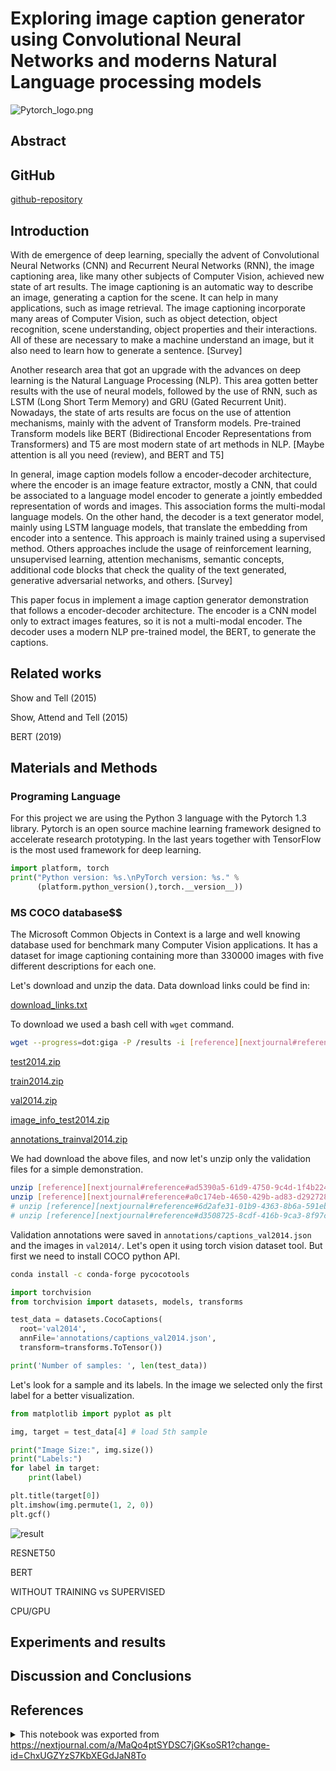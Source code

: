 # Exploring image caption generator using Convolutional Neural Networks and moderns Natural Language processing models

![Pytorch_logo.png][nextjournal#file#99d957af-fae0-41ea-afab-949696fd3c60]

## Abstract

## GitHub

[github-repository][nextjournal#github-repository#d9732e58-bbf7-40c8-81e0-60e79db38101]

## Introduction

With de emergence of deep learning, specially the advent of Convolutional Neural Networks (CNN) and Recurrent Neural Networks (RNN), the image captioning area, like many other subjects of Computer Vision, achieved new state of art results. The image captioning is an automatic way to describe an image, generating a caption for the scene. It can help in many applications, such as image retrieval. The image captioning incorporate many areas of Computer Vision, such as object detection, object recognition, scene understanding, object properties and their interactions. All of these are necessary to make a machine understand an image, but  it also need to learn how to generate a sentence. \[Survey\]

Another research area that got an upgrade with the advances on deep learning is the Natural Language Processing (NLP). This area gotten better results with the use of neural models, followed by the use of RNN, such as LSTM (Long Short Term Memory) and GRU (Gated Recurrent Unit). Nowadays, the state of arts results are focus on the use of attention mechanisms, mainly with the advent of Transform models. Pre-trained Transform models like BERT (Bidirectional Encoder Representations from Transformers) and T5 are most modern state of art methods in NLP. \[Maybe attention is all you need (review), and BERT and T5\]

In general, image caption models follow a encoder-decoder architecture, where the encoder is an image feature extractor, mostly a CNN, that could be associated to a language model encoder to generate a jointly embedded representation of words and images. This association forms the multi-modal language models. On the other hand, the decoder is a text generator model, mainly using LSTM language models, that translate the embedding from encoder into a sentence. This approach is mainly trained using a supervised method. Others approaches include the usage of reinforcement learning, unsupervised learning, attention mechanisms, semantic concepts, additional code blocks that check the quality of the text generated, generative adversarial networks, and others. \[Survey\]

This paper focus in implement a image caption generator demonstration that follows a encoder-decoder architecture. The encoder is a CNN model only to extract images features, so it is not a multi-modal encoder. The decoder uses a modern NLP pre-trained model, the BERT, to generate the captions.  

## Related works

Show and Tell (2015)

Show, Attend and Tell (2015)

BERT (2019)

## Materials and Methods

### Programing Language

For this project we are using the Python 3 language with the Pytorch 1.3 library. Pytorch is an open source machine learning framework designed to accelerate research prototyping. In the last years together with TensorFlow is the most used framework for deep learning.

```python id=2cc038ea-4dad-4cd3-b255-e4fe2c4cc404
import platform, torch
print("Python version: %s.\nPyTorch version: %s." %
      (platform.python_version(),torch.__version__))
```

### MS COCO database$$

The Microsoft Common Objects in Context is a large and well knowing database used for benchmark many Computer Vision applications.  It has a dataset for image captioning containing more than 330000 images with five different descriptions for each one. 

Let's download and unzip the data. Data download links could be find in:

[download_links.txt][nextjournal#file#71ddd10c-207a-4473-a709-8e43c3eb46d2]

To download we used a bash cell with `wget` command.

```bash id=150585be-fcca-4821-a1da-b91a650f258a
wget --progress=dot:giga -P /results -i [reference][nextjournal#reference#c52b7b53-f891-40b3-b443-eba915e57b98]
```

[test2014.zip][nextjournal#output#150585be-fcca-4821-a1da-b91a650f258a#test2014.zip]

[train2014.zip][nextjournal#output#150585be-fcca-4821-a1da-b91a650f258a#train2014.zip]

[val2014.zip][nextjournal#output#150585be-fcca-4821-a1da-b91a650f258a#val2014.zip]

[image_info_test2014.zip][nextjournal#output#150585be-fcca-4821-a1da-b91a650f258a#image_info_test2014.zip]

[annotations_trainval2014.zip][nextjournal#output#150585be-fcca-4821-a1da-b91a650f258a#annotations_trainval2014.zip]

We had download the above files, and now let's unzip only the validation files for a simple demonstration.

```bash id=933c43f5-42db-4187-81de-b96ec6ce3a86
unzip [reference][nextjournal#reference#ad5390a5-61d9-4750-9c4d-1f4b22449c91]
unzip [reference][nextjournal#reference#a0c174eb-4650-429b-ad83-d292728d56ac]
# unzip [reference][nextjournal#reference#6d2afe31-01b9-4363-8b6a-591ebbc22e22]
# unzip [reference][nextjournal#reference#d3508725-8cdf-416b-9ca3-8f97cca1a142]
```

Validation annotations were saved in `annotations/captions_val2014.json` and the images in `val2014/`. Let's open it using torch vision dataset tool. But first we need to install COCO python API.

```bash id=8c1ea37e-ca3e-4f9e-b718-cb31d20e8d55
conda install -c conda-forge pycocotools
```

```python id=aaaed38c-05c0-4ad8-9d5a-f1e42eb52dd8
import torchvision 
from torchvision import datasets, models, transforms

test_data = datasets.CocoCaptions(
  root='val2014',
  annFile='annotations/captions_val2014.json',
  transform=transforms.ToTensor())

print('Number of samples: ', len(test_data))
```

Let's look for a sample and its labels. In the image we selected only the first label for a better visualization.

```python id=a2a64983-107b-43ec-9a66-79e88e1b533b
from matplotlib import pyplot as plt

img, target = test_data[4] # load 5th sample

print("Image Size:", img.size())
print("Labels:")
for label in target:
	print(label)

plt.title(target[0])
plt.imshow(img.permute(1, 2, 0))
plt.gcf()
```

![result][nextjournal#output#a2a64983-107b-43ec-9a66-79e88e1b533b#result]

RESNET50

BERT

WITHOUT TRAINING vs SUPERVISED

CPU/GPU

## Experiments and results

## Discussion and Conclusions

## References

[nextjournal#file#99d957af-fae0-41ea-afab-949696fd3c60]:
<https://nextjournal.com/data/Qmf3UDWgi8zVgPR6Mo6ebVgzSpufsiELMRWdu2aa8nysTb?filename=Pytorch_logo.png&content-type=image/png> (Vinyals et al - Show and Tell: A Neural Image Caption Generator \(2015\).)

[nextjournal#github-repository#d9732e58-bbf7-40c8-81e0-60e79db38101]:
<https://github.com/LuizPitaAlmeida/image_caption_generator>

[nextjournal#file#71ddd10c-207a-4473-a709-8e43c3eb46d2]:
<https://nextjournal.com/data/QmbGGMwq9367tBsBRwFjbuHjUj5qDQcqTQQST41nMf7JYi?filename=download_links.txt&content-type=text/plain>

[nextjournal#reference#c52b7b53-f891-40b3-b443-eba915e57b98]:
<#nextjournal#reference#c52b7b53-f891-40b3-b443-eba915e57b98>

[nextjournal#output#150585be-fcca-4821-a1da-b91a650f258a#test2014.zip]:
<https://nextjournal.com/data/Qme9KeWLidXoPmduo2TGHMGfQtfCefn4sy6KE5TwbqtrZ4?filename=test2014.zip&content-type=application/zip>

[nextjournal#output#150585be-fcca-4821-a1da-b91a650f258a#train2014.zip]:
<https://nextjournal.com/data/QmeMH1Pqjr7Q2MjZCkz1j8sd8HHFpoPDqTAiTLSwYNw6Rr?filename=train2014.zip&content-type=application/zip>

[nextjournal#output#150585be-fcca-4821-a1da-b91a650f258a#val2014.zip]:
<https://nextjournal.com/data/QmfUY9ceVUXAshr5KpbkBzgjWe1KLhSXZgvtu8THbJr5BM?filename=val2014.zip&content-type=application/zip>

[nextjournal#output#150585be-fcca-4821-a1da-b91a650f258a#image_info_test2014.zip]:
<https://nextjournal.com/data/QmWkJfmR5ehN6rVwvXMFDqv9p1NDDTYVFLJ9e6xMrUZoRJ?filename=image_info_test2014.zip&content-type=application/zip>

[nextjournal#output#150585be-fcca-4821-a1da-b91a650f258a#annotations_trainval2014.zip]:
<https://nextjournal.com/data/QmNYeNZtarkaCjdmYAribzgQfNMyc3WnATZuswjPxFa7hz?filename=annotations_trainval2014.zip&content-type=application/zip>

[nextjournal#reference#ad5390a5-61d9-4750-9c4d-1f4b22449c91]:
<#nextjournal#reference#ad5390a5-61d9-4750-9c4d-1f4b22449c91>

[nextjournal#reference#a0c174eb-4650-429b-ad83-d292728d56ac]:
<#nextjournal#reference#a0c174eb-4650-429b-ad83-d292728d56ac>

[nextjournal#reference#6d2afe31-01b9-4363-8b6a-591ebbc22e22]:
<#nextjournal#reference#6d2afe31-01b9-4363-8b6a-591ebbc22e22>

[nextjournal#reference#d3508725-8cdf-416b-9ca3-8f97cca1a142]:
<#nextjournal#reference#d3508725-8cdf-416b-9ca3-8f97cca1a142>

[nextjournal#output#a2a64983-107b-43ec-9a66-79e88e1b533b#result]:
<https://nextjournal.com/data/QmePaRyAmFde5cHz9AxJ97jfE27Z3Zkgft9krmucTEXwQo?content-type=image/svg%2Bxml>

<details id="com.nextjournal.article">
<summary>This notebook was exported from <a href="https://nextjournal.com/a/MaQo4ptSYDSC7jGKsoSR1?change-id=ChxUGZYzS7KbXEGdJaN8To">https://nextjournal.com/a/MaQo4ptSYDSC7jGKsoSR1?change-id=ChxUGZYzS7KbXEGdJaN8To</a></summary>

```edn nextjournal-metadata
{:article
 {:settings nil,
  :nodes
  {"150585be-fcca-4821-a1da-b91a650f258a"
   {:compute-ref #uuid "b3f96275-e5ba-4896-be82-e74f77d81b8d",
    :exec-duration 742826,
    :id "150585be-fcca-4821-a1da-b91a650f258a",
    :kind "code",
    :locked? true,
    :output-log-lines {:stdout 865},
    :runtime [:runtime "3fa4d222-d6e3-4a8f-9cd1-ac490a7b3325"],
    :stdout-collapsed? false},
   "2cc038ea-4dad-4cd3-b255-e4fe2c4cc404"
   {:compute-ref #uuid "c21f5fd0-1862-42da-b3d3-55a43934c840",
    :exec-duration 440,
    :id "2cc038ea-4dad-4cd3-b255-e4fe2c4cc404",
    :kind "code",
    :output-log-lines {:stdout 3},
    :refs (),
    :runtime [:runtime "3fa4d222-d6e3-4a8f-9cd1-ac490a7b3325"]},
   "3fa4d222-d6e3-4a8f-9cd1-ac490a7b3325"
   {:environment
    [:environment
     {:article/nextjournal.id
      #uuid "5b5615a1-6b2b-4cef-9620-9858a4f0f2f3",
      :change/nextjournal.id
      #uuid "5df706bf-9a09-43e3-8de2-ff9647fb5215",
      :node/id "24f5f730-f1c8-497a-a1e7-b5b623450b49"}],
    :id "3fa4d222-d6e3-4a8f-9cd1-ac490a7b3325",
    :kind "runtime",
    :language "python",
    :name "PyTorch",
    :type :nextjournal,
    :runtime/mounts
    [{:src [:node "d9732e58-bbf7-40c8-81e0-60e79db38101"],
      :dest "/image_caption_generator"}]},
   "6d2afe31-01b9-4363-8b6a-591ebbc22e22"
   {:id "6d2afe31-01b9-4363-8b6a-591ebbc22e22",
    :kind "reference",
    :link
    [:output
     "150585be-fcca-4821-a1da-b91a650f258a"
     "image_info_test2014.zip"]},
   "71ddd10c-207a-4473-a709-8e43c3eb46d2"
   {:id "71ddd10c-207a-4473-a709-8e43c3eb46d2", :kind "file"},
   "8c1ea37e-ca3e-4f9e-b718-cb31d20e8d55"
   {:compute-ref #uuid "7fff6fc5-4e23-4c55-8790-cd1280e741c2",
    :exec-duration 61143,
    :id "8c1ea37e-ca3e-4f9e-b718-cb31d20e8d55",
    :kind "code",
    :locked? true,
    :output-log-lines {:stdout 66},
    :runtime [:runtime "3fa4d222-d6e3-4a8f-9cd1-ac490a7b3325"]},
   "933c43f5-42db-4187-81de-b96ec6ce3a86"
   {:compute-ref #uuid "e2e3f5c9-425a-4d5f-a394-62ca1c893c66",
    :exec-duration 176214,
    :id "933c43f5-42db-4187-81de-b96ec6ce3a86",
    :kind "code",
    :locked? true,
    :output-log-lines {:stdout 40514},
    :runtime [:runtime "3fa4d222-d6e3-4a8f-9cd1-ac490a7b3325"]},
   "99d957af-fae0-41ea-afab-949696fd3c60"
   {:id "99d957af-fae0-41ea-afab-949696fd3c60", :kind "file"},
   "a0c174eb-4650-429b-ad83-d292728d56ac"
   {:id "a0c174eb-4650-429b-ad83-d292728d56ac",
    :kind "reference",
    :link
    [:output "150585be-fcca-4821-a1da-b91a650f258a" "val2014.zip"]},
   "a2a64983-107b-43ec-9a66-79e88e1b533b"
   {:compute-ref #uuid "bd7de890-1dfe-4140-a82b-1b3d0149c434",
    :exec-duration 1030,
    :id "a2a64983-107b-43ec-9a66-79e88e1b533b",
    :kind "code",
    :output-log-lines {:stdout 8},
    :runtime [:runtime "3fa4d222-d6e3-4a8f-9cd1-ac490a7b3325"]},
   "aaaed38c-05c0-4ad8-9d5a-f1e42eb52dd8"
   {:compute-ref #uuid "13f6b60c-c7df-455b-8c0f-b50338d93b69",
    :exec-duration 1149,
    :id "aaaed38c-05c0-4ad8-9d5a-f1e42eb52dd8",
    :kind "code",
    :output-log-lines {:stdout 6},
    :runtime [:runtime "3fa4d222-d6e3-4a8f-9cd1-ac490a7b3325"]},
   "ad5390a5-61d9-4750-9c4d-1f4b22449c91"
   {:id "ad5390a5-61d9-4750-9c4d-1f4b22449c91",
    :kind "reference",
    :link
    [:output
     "150585be-fcca-4821-a1da-b91a650f258a"
     "annotations_trainval2014.zip"]},
   "c52b7b53-f891-40b3-b443-eba915e57b98"
   {:id "c52b7b53-f891-40b3-b443-eba915e57b98",
    :kind "reference",
    :link [:output "71ddd10c-207a-4473-a709-8e43c3eb46d2" nil]},
   "d3508725-8cdf-416b-9ca3-8f97cca1a142"
   {:id "d3508725-8cdf-416b-9ca3-8f97cca1a142",
    :kind "reference",
    :link
    [:output "150585be-fcca-4821-a1da-b91a650f258a" "test2014.zip"]},
   "d9732e58-bbf7-40c8-81e0-60e79db38101"
   {:id "d9732e58-bbf7-40c8-81e0-60e79db38101",
    :kind "github-repository",
    :ref "master"}},
  :nextjournal/id #uuid "02df7717-0b3f-47d8-9a00-c0b5e372c244",
  :article/change
  {:nextjournal/id #uuid "5ecc75f3-b88c-4cf8-b297-f0a0d946f586"}}}

```
</details>
